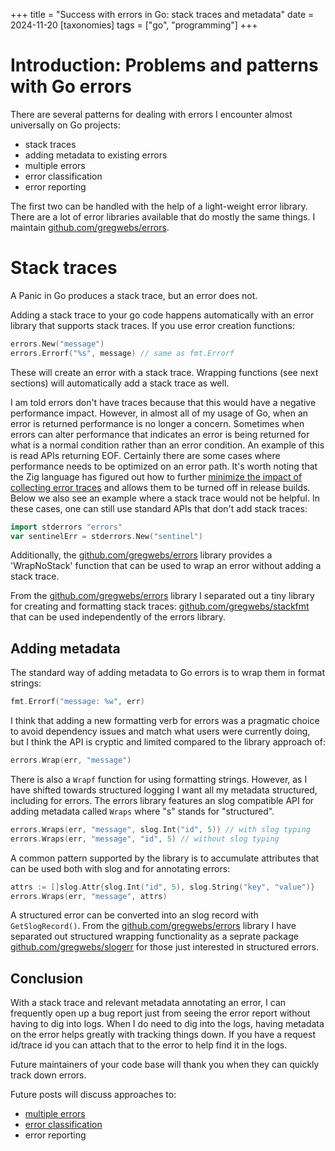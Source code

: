 +++
title = "Success with errors in Go: stack traces and metadata"
date = 2024-11-20
[taxonomies]
tags = ["go", "programming"]
+++

# Introduction: Problems and patterns with Go errors

There are several patterns for dealing with errors I encounter almost universally on Go projects:

* stack traces
* adding metadata to existing errors
* multiple errors
* error classification
* error reporting

The first two can be handled with the help of a light-weight error library. There are a lot of error libraries available that do mostly the same things.
I maintain [github.com/gregwebs/errors](https://github.com/gregwebs/errors).


# Stack traces

A Panic in Go produces a stack trace, but an error does not.

Adding a stack trace to your go code happens automatically with an error library that supports stack traces. If you use error creation functions:

```go
errors.New("message")
errors.Errorf("%s", message) // same as fmt.Errorf
```

These will create an error with a stack trace.
Wrapping functions (see next sections) will automatically add a stack trace as well.

I am told errors don't have traces because that this would have a negative performance impact.
However, in almost all of my usage of Go, when an error is returned performance is no longer a concern.
Sometimes when errors can alter performance that indicates an error is being returned for what is a normal condition rather than an error condition.
An example of this is read APIs returning EOF.
Certainly there are some cases where performance needs to be optimized on an error path. It's worth noting that the Zig language has figured out how to further [minimize the impact of collecting error traces](https://ziglang.org/documentation/master/#Error-Return-Traces) and allows them to be turned off in release builds.
Below we also see an example where a stack trace would not be helpful.
In these cases, one can still use standard APIs that don't add stack traces:

```go
import stderrors "errors"
var sentinelErr = stderrors.New("sentinel")
```

Additionally, the [github.com/gregwebs/errors](https://github.com/gregwebs/errors) library provides a 'WrapNoStack' function that can be used to wrap an error without adding a stack trace.

From the [github.com/gregwebs/errors](https://github.com/gregwebs/errors) library I separated out a tiny library for creating and formatting stack traces: [github.com/gregwebs/stackfmt](https://github.com/gregwebs/stackfmt) that can be used independently of the errors library.

## Adding metadata

The standard way of adding metadata to Go errors is to wrap them in format strings:

```go
fmt.Errorf("message: %w", err)
```

I think that adding a new formatting verb for errors was a pragmatic choice to avoid dependency issues and match what users were currently doing, but I think the API is cryptic and limited compared to the library approach of:

```go
errors.Wrap(err, "message")
```

There is also a `Wrapf` function for using formatting strings. However, as I have shifted towards structured logging I want all my metadata structured, including for errors.
The errors library features an slog compatible API for adding metadata called `Wraps` where "s" stands for "structured".

```go
errors.Wraps(err, "message", slog.Int("id", 5)) // with slog typing
errors.Wraps(err, "message", "id", 5) // without slog typing
```

A common pattern supported by the library is to accumulate attributes that can be used both with slog and for annotating errors:

```go
attrs := []slog.Attr{slog.Int("id", 5), slog.String("key", "value")}
errors.Wraps(err, "message", attrs)
```

A structured error can be converted into an slog record with `GetSlogRecord()`.
From the [github.com/gregwebs/errors](https://github.com/gregwebs/errors) library I have separated out structured wrapping functionality as a seprate package [github.com/gregwebs/slogerr](https://github.com/gregwebs/slogerr) for those just interested in structured errors.


## Conclusion

With a stack trace and relevant metadata annotating an error, I can frequently open up a bug report just from seeing the error report without having to dig into logs. When I do need to dig into the logs, having metadata on the error helps greatly with tracking things down. If you have a request id/trace id you can attach that to the error to help find it in the logs.

Future maintainers of your code base will thank you when they can quickly track down errors.

Future posts will discuss approaches to:

* [multiple errors](@/blog/go-multiple-errors.md)
* [error classification](@/blog/go-error-codes.md)
* error reporting